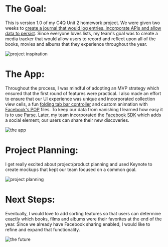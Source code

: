 # The Goal: 

This is version 1.0 of my C4Q Unit 2 homework project. We were given two weeks to [create a journal that would log entries, incorporate APIs and allow data to persist](https://github.com/accesscode-2-2/unit-2-final-project). Since everyone loves lists, my team's goal was to create a media tracker that would allow users to record and reflect upon all of the books, movies and albums that they experience throughout the year. 

![project inspiration](https://cloud.githubusercontent.com/assets/12483412/10742773/48a9f55a-7c05-11e5-8a7c-003494c9cb22.png)

# The App: 

Throughout the process, I was mindful of adopting an MVP strategy which ensured that the first round of features were practical. I also made an effort to ensure that our UI experience was unique and incorporated collection view cells, a fun [folding tab bar controller](https://github.com/Yalantis/FoldingTabBar.iOS) and custom animation with 
[Facebook's POP](https://github.com/facebook/pop) files. To keep our data from vanishing I learned how easy it is to 
use [Parse](https://github.com/ParsePlatform/Parse-SDK-iOS-OSX). Later, my team incorporated the [Facebook SDK](https://github.com/facebook/facebook-ios-sdk) which adds a social element; our users can share their new discoveries. 

![the app](https://cloud.githubusercontent.com/assets/12483412/10743260/523336a6-7c08-11e5-9b4b-dd312d2de2b3.png)

# Project Planning: 
I get really excited about project/product planning and used Keynote to create mockups that kept our team focused on a common goal.

![project planning](https://cloud.githubusercontent.com/assets/12483412/10743288/8833d5da-7c08-11e5-9ecc-f4ab078e0012.png)

# Next Steps: 

Eventually, I would love to add sorting features so that users can determine exactly which books, films and albums were their favorites at the end of the year. Since we already have Facebook sharing enabled, I would like to refine and expand that functionality. 

![the future](https://cloud.githubusercontent.com/assets/12483412/10743617/92043d0a-7c0a-11e5-8a4c-280a7164929b.png)
 

